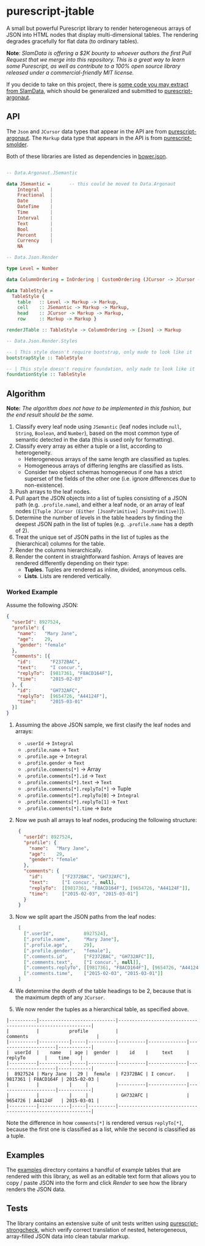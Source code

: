 # purescript-jtable

A small but powerful Purescript library to render heterogeneous arrays of JSON into HTML nodes that display multi-dimensional tables. The rendering degrades gracefully for flat data (to ordinary tables).

**Note**: *SlamData is offering a $2K bounty to whoever authors the first Pull Request that we merge into this repository. This is a great way to learn some Purescript, as well as contribute to a 100% open source library released under a commercial-friendly MIT license.*

If you decide to take on this project, there is [some code you may extract from SlamData](https://github.com/slamdata/slamdata/blob/master/src/SlamData/Data/Analyze.purs), which should be generalized and submitted to [purescript-argonaut](https://github.com/purescript-contrib/purescript-argonaut).

## API

The `Json` and `JCursor` data types that appear in the API are from [purescript-argonaut](https://github.com/purescript-contrib/purescript-argonaut). The `Markup` data type that appears in the API is from [purescript-smolder](https://github.com/bodil/purescript-smolder). 

Both of these libraries are listed as dependencies in [bower.json](bower.json).

```purescript

-- Data.Argonaut.JSemantic

data JSemantic =       -- this could be moved to Data.Argonaut
    Integral    |
    Fractional  |
    Date        |
    DateTime    |
    Time        |
    Interval    |
    Text        |
    Bool        |
    Percent     |
    Currency    |
    NA

-- Data.Json.Render

type Level = Number

data ColumnOrdering = InOrdering | CustomOrdering (JCursor -> JCursor -> Ordering)

data TableStyle = 
  TableStyle { 
    table   :: Level -> Markup -> Markup,
    cell    :: JSemantic -> Markup -> Markup, 
    head    :: JCursor -> Markup -> Markup,
    row     :: Markup -> Markup }

renderJTable :: TableStyle -> ColumnOrdering -> [Json] -> Markup

-- Data.Json.Render.Styles

-- | This style doesn't require bootstrap, only made to look like it
bootstrapStyle :: TableStyle 

-- | This style doesn't require foundation, only made to look like it
foundationStyle :: TableStyle
```

## Algorithm

**Note:** *The algorithm does not have to be implemented in this fashion, but the end result should be the same.*

1. Classify every leaf node using `JSemantic` (leaf nodes include `null`, `String`, `Boolean`, and `Number`), based on the most common type of semantic detected in the data (this is used only for formatting).
2. Classify every array as either a tuple or a list, according to heterogeneity.
   * Heterogeneous arrays of the same length are classified as tuples.
   * Homogeneous arrays of differing lengths are classified as lists.
   * Consider two object schemas homogeneous if one has a strict superset of the fields of the other one (i.e. ignore differences due to non-existence).
3. Push arrays to the leaf nodes.
4. Pull apart the JSON objects into a list of tuples consisting of a JSON path (e.g. `.profile.name`), and either a leaf node, or an array of leaf nodes (`[Tuple JCursor (Either [JsonPrimitive] JsonPrimitive)]`).
5. Determine the number of levels in the table headers by finding the deepest JSON path in the list of tuples (e.g. `.profile.name` has a depth of 2).
6. Treat the unique set of JSON paths in the list of tuples as the (hierarchical) columns for the table.
7. Render the columns hierarchically.
8. Render the content in straightforward fashion. Arrays of leaves are rendered differently depending on their type:
   * **Tuples**. Tuples are rendered as inline, divided, anonymous cells.
   * **Lists**. Lists are rendered vertically.

### Worked Example

Assume the following JSON:


```json
{
  "userId": 8927524,
  "profile": {
    "name":   "Mary Jane",
    "age":    29,
    "gender": "female"
  },
  "comments": [{
    "id":       "F2372BAC",
    "text":     "I concur.",
    "replyTo":  [9817361, "F8ACD164F"],
    "time":     "2015-02-03"
  }, {
    "id":       "GH732AFC",
    "replyTo":  [9654726, "A44124F"],
    "time":     "2015-03-01"
  }]
}
```

1. Assuming the above JSON sample, we first clasify the leaf nodes and arrays:
   * `.userId` -> `Integral`
   * `.profile.name` -> `Text`
   * `.profile.age` -> `Integral`
   * `.profile.gender` -> `Text`
   * `.profile.comments[*]` -> Array
   * `.profile.comments[*].id` -> `Text`
   * `.profile.comments[*].text` -> `Text`
   * `.profile.comments[*].replyTo[*]` -> Tuple
   * `.profile.comments[*].replyTo[0]` -> `Integral`
   * `.profile.comments[*].replyTo[1]` -> `Text`
   * `.profile.comments[*].time` -> `Date`
2. Now we push all arrays to leaf nodes, producing the following structure:

   ```json
    {
      "userId": 8927524,
      "profile": {
        "name":   "Mary Jane",
        "age":    29,
        "gender": "female"
      },
      "comments": {
        "id":       ["F2372BAC", "GH732AFC"],
        "text":     ["I concur.", null],
        "replyTo":  [[9817361, "F8ACD164F"], [9654726, "A44124F"]],
        "time":     ["2015-02-03", "2015-03-01"]
      }
    }
   ```
3. Now we split apart the JSON paths from the leaf nodes:

   ```json
    [
      [".userId",           8927524],
      [".profile.name",     "Mary Jane"],
      [".profile.age",      29],
      [".profile.gender",   "female"],
      [".comments.id",      ["F2372BAC", "GH732AFC"]],
      [".comments.text",    ["I concur.", null]],
      [".comments.replyTo", [[9817361, "F8ACD164F"], [9654726, "A44124F"]]],
      [".comments.time",    ["2015-02-03", "2015-03-01"]]
    ]
   ```
4. We determine the depth of the table headings to be 2, because that is the maximum depth of any `JCursor`.
5. We now render the tuples as a hierarchical table, as specified above.

```
|----------|----------------------------|------------------------------------------------------------|
|          |           profile          |                           comments                         |
|----------|-----------|-----|----------|----------|--------------|---------------------|------------|
|  userId  |    name   | age |  gender  |    id    |     text     |       replyTo       |    time    |
|----------|-----------|-----|----------|----------|--------------|---------------------|------------|
|  8927524 | Mary Jane |  29 |  female  | F2372BAC | I concur.    | 9817361 | F8ACD164F | 2015-02-03 |
|          |           |     |          |----------|--------------|---------------------|------------|
|          |           |     |          | GH732AFC |              | 9654726 | A44124F   | 2015-03-01 |
|----------|-----------|-----|----------|------------------------------------------------------------|
```

Note the difference in how `comments[*]` is rendered versus `replyTo[*]`, because the first one is classified as a list, while the second is classified as a tuple.

## Examples

The [examples](/examples) directory contains a handful of example tables that are rendered with this library, as well as an editable text form that allows you to copy / paste JSON into the form and click *Render* to see how the library renders the JSON data.

## Tests

The library contains an extensive suite of unit tests written using [purescript-strongcheck](https://github.com/purescript-contrib/purescript-strongcheck), which verify correct translation of nested, heterogeneous, array-filled JSON data into clean tabular markup.
